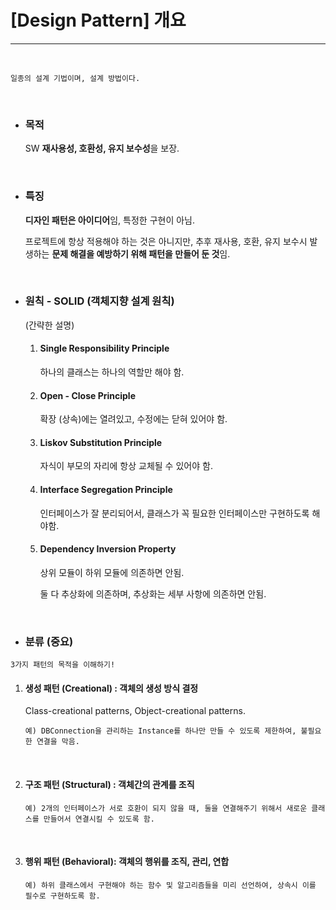 # [Design Pattern] 개요

---

<br>

```
일종의 설계 기법이며, 설계 방법이다.
```

<br>

* ### 목적

  SW **재사용성, 호환성, 유지 보수성**을 보장.

  <br>

* ### 특징

  **디자인 패턴은 아이디어**임, 특정한 구현이 아님.

  프로젝트에 항상 적용해야 하는 것은 아니지만, 추후 재사용, 호환, 유지 보수시 발생하는 **문제 해결을 예방하기 위해 패턴을 만들어 둔 것**임.

  <br>

* ### 원칙 - SOLID (객체지향 설계 원칙)

  (간략한 설명)

  1. #### Single Responsibility Principle

     하나의 클래스는 하나의 역할만 해야 함.

  2. #### Open - Close Principle

     확장 (상속)에는 열려있고, 수정에는 닫혀 있어야 함.

  3. #### Liskov Substitution Principle

     자식이 부모의 자리에 항상 교체될 수 있어야 함.

  4. #### Interface Segregation Principle

     인터페이스가 잘 분리되어서, 클래스가 꼭 필요한 인터페이스만 구현하도록 해야함.

  5. #### Dependency Inversion Property

     상위 모듈이 하위 모듈에 의존하면 안됨.
     
     둘 다 추상화에 의존하며, 추상화는 세부 사항에 의존하면 안됨.

<br>

* ### 분류 (중요)

`3가지 패턴의 목적을 이해하기!`

1. #### 생성 패턴 (Creational) : 객체의 생성 방식 결정

   Class-creational patterns, Object-creational patterns.

   ```text
   예) DBConnection을 관리하는 Instance를 하나만 만들 수 있도록 제한하여, 불필요한 연결을 막음.
   ```

   <br>

2. #### 구조 패턴 (Structural) : 객체간의 **관계**를 조직

   ```text
   예) 2개의 인터페이스가 서로 호환이 되지 않을 때, 둘을 연결해주기 위해서 새로운 클래스를 만들어서 연결시킬 수 있도록 함.
   ```

   <br>

3. #### 행위 패턴 (Behavioral): 객체의 **행위**를 조직, 관리, 연합

   ```text
   예) 하위 클래스에서 구현해야 하는 함수 및 알고리즘들을 미리 선언하여, 상속시 이를 필수로 구현하도록 함.
   ```

<br>